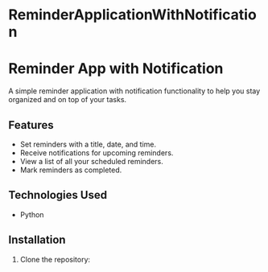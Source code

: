 # ReminderApplicationWithNotification

# Reminder App with Notification

A simple reminder application with notification functionality to help you stay organized and on top of your tasks.

## Features

- Set reminders with a title, date, and time.
- Receive notifications for upcoming reminders.
- View a list of all your scheduled reminders.
- Mark reminders as completed.

## Technologies Used

- Python

## Installation

1. Clone the repository:

   ```bash

